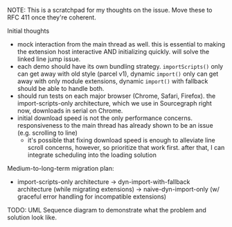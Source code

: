NOTE: This is a scratchpad for my thoughts on the issue. Move these to RFC 411 once they're coherent.

Initial thoughts

- mock interaction from the main thread as well. this is essential to making the extension host interactive AND initializing quickly. will solve the linked line jump issue.
- each demo should have its own bundling strategy. `importScripts()` only can get away with old style (parcel v1), dynamic `import()` only can get away with only module extensions, dynamic `import()` with fallback should be able to handle both.
- should run tests on each major browser (Chrome, Safari, Firefox). the import-scripts-only architecture, which we use in Sourcegraph right now, downloads in serial on Chrome.
- initial download speed is not the only performance concerns. responsiveness to the main thread has already shown to be an issue (e.g. scrolling to line)
  - it's possible that fixing download speed is enough to alleviate line scroll concerns, however, so prioritize that work first. after that, I can integrate scheduling into the loading solution

Medium-to-long-term migration plan:

- import-scripts-only architecture -> dyn-import-with-fallback architecture (while migrating extensions) -> naive-dyn-import-only (w/ graceful error handling for incompatible extensions)

TODO: UML Sequence diagram to demonstrate what the problem and solution look like.
